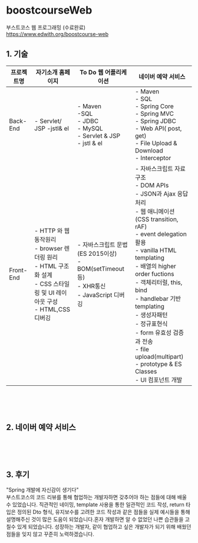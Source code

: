 # boostcourseWeb

부스트코스 웹 프로그래밍 (수료완료)<br/>
https://www.edwith.org/boostcourse-web

## 1. 기술
|프로젝트명|자기소개 홈페이지|To Do 웹 어플리케이션|네이버 예약 서비스|
|------|---|---|---|
|Back-End|- Servlet/ JSP -jstl& el|- Maven<br/> -SQL<br/> - JDBC<br/> - MySQL<br/> - Servlet & JSP</br> - jstl & el|- Maven<br/>- SQL<br/>- Spring Core<br/>- Spring MVC<br/>- Spring JDBC<br/>- Web API( post, get)<br/>- File Upload & Download<br/>- Interceptor|
|Front-End|- HTTP 와 웹동작원리 <br/> - browser 렌더링 원리<br/> - HTML 구조화 설계<br/> - CSS 스타일링 및 UI 레이아웃 구성<br/> - HTML,CSS 디버깅|- 자바스크립트 문법 (ES 2015이상)<br/> - BOM(setTimeout등)<br/> - XHR통신<br/> - JavaScript 디버깅|- 자바스크립트 자료구조<br/> - DOM APIs<br/> - JSON과 Ajax 응답 처리<br/> - 웹 애니메이션 (CSS transition, rAF)<br/> - event delegation 활용<br/> - vanilla HTML templating<br/> - 배열의 higher order fuctions<br/> - 객체리터럴, this, bind<br/> - handlebar 기반 templating<br/> - 생성자패턴<br/> - 정규표현식<br/> - form 유효성 검증과 전송<br/> - file upload(multipart)<br/> - prototype & ES Classes<br/> - UI 컴포넌트 개발|
<br/><br/><br/>

## 2. 네이버 예약 서비스

<br/><br/><br/>

## 3. 후기
"Spring 개발에 자신감이 생기다"<br/>
부스트코스의 코드 리뷰를 통해 협업하는 개발자하면 갖추어야 하는 점들에 대해 배울 수 있었습니다. 직관적인 네이밍, template 사용을 통한 일관적인 코드 작성, return 타입은 정의된 Dto 형식, 유지보수를 고려한 코드 작성과 같은 점들을 실제 예시들을 통해 설명해주신 것이 많은 도움이 되었습니다.혼자 개발하면 알 수 없었던 나쁜 습관들을 고칠수 있게 되었습니다. 성장하는 개발자, 같이 협업하고 싶은 개발자가 되기 위해 배웠던 점들을 잊지 않고 꾸준히 노력하겠습니다.
<br/><br/><br/>
